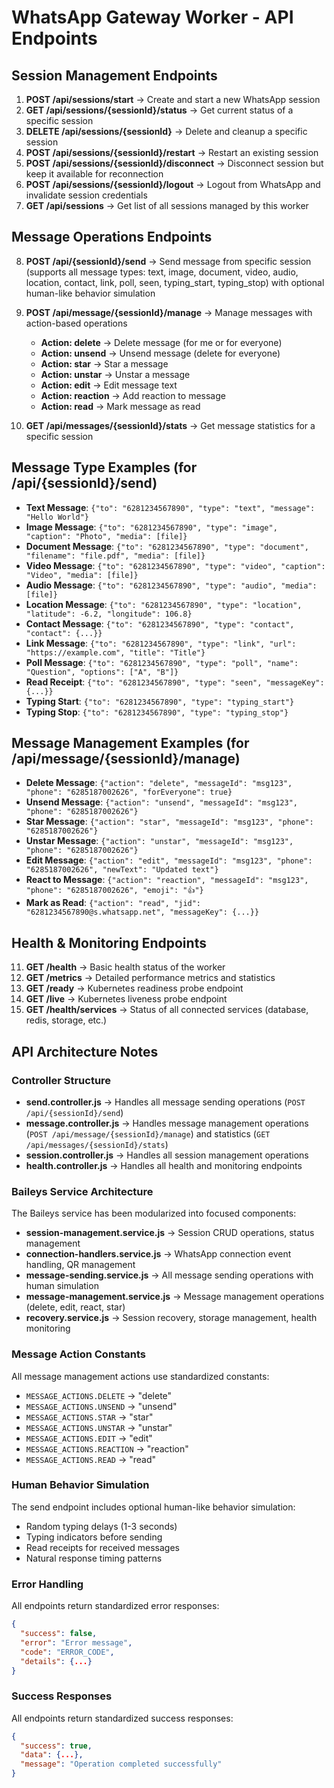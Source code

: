 # WhatsApp Gateway Worker - API Endpoints

## Session Management Endpoints

1. **POST /api/sessions/start** → Create and start a new WhatsApp session
2. **GET /api/sessions/{sessionId}/status** → Get current status of a specific session
3. **DELETE /api/sessions/{sessionId}** → Delete and cleanup a specific session
4. **POST /api/sessions/{sessionId}/restart** → Restart an existing session
5. **POST /api/sessions/{sessionId}/disconnect** → Disconnect session but keep it available for reconnection
6. **POST /api/sessions/{sessionId}/logout** → Logout from WhatsApp and invalidate session credentials
7. **GET /api/sessions** → Get list of all sessions managed by this worker

## Message Operations Endpoints

8. **POST /api/{sessionId}/send** → Send message from specific session (supports all message types: text, image, document, video, audio, location, contact, link, poll, seen, typing_start, typing_stop) with optional human-like behavior simulation

9. **POST /api/message/{sessionId}/manage** → Manage messages with action-based operations
   - **Action: delete** → Delete message (for me or for everyone)
   - **Action: unsend** → Unsend message (delete for everyone)
   - **Action: star** → Star a message
   - **Action: unstar** → Unstar a message
   - **Action: edit** → Edit message text
   - **Action: reaction** → Add reaction to message
   - **Action: read** → Mark message as read

10. **GET /api/messages/{sessionId}/stats** → Get message statistics for a specific session

## Message Type Examples (for /api/{sessionId}/send)

- **Text Message**: `{"to": "6281234567890", "type": "text", "message": "Hello World"}`
- **Image Message**: `{"to": "6281234567890", "type": "image", "caption": "Photo", "media": [file]}`
- **Document Message**: `{"to": "6281234567890", "type": "document", "filename": "file.pdf", "media": [file]}`
- **Video Message**: `{"to": "6281234567890", "type": "video", "caption": "Video", "media": [file]}`
- **Audio Message**: `{"to": "6281234567890", "type": "audio", "media": [file]}`
- **Location Message**: `{"to": "6281234567890", "type": "location", "latitude": -6.2, "longitude": 106.8}`
- **Contact Message**: `{"to": "6281234567890", "type": "contact", "contact": {...}}`
- **Link Message**: `{"to": "6281234567890", "type": "link", "url": "https://example.com", "title": "Title"}`
- **Poll Message**: `{"to": "6281234567890", "type": "poll", "name": "Question", "options": ["A", "B"]}`
- **Read Receipt**: `{"to": "6281234567890", "type": "seen", "messageKey": {...}}`
- **Typing Start**: `{"to": "6281234567890", "type": "typing_start"}`
- **Typing Stop**: `{"to": "6281234567890", "type": "typing_stop"}`

## Message Management Examples (for /api/message/{sessionId}/manage)

- **Delete Message**: `{"action": "delete", "messageId": "msg123", "phone": "6285187002626", "forEveryone": true}`
- **Unsend Message**: `{"action": "unsend", "messageId": "msg123", "phone": "6285187002626"}`
- **Star Message**: `{"action": "star", "messageId": "msg123", "phone": "6285187002626"}`
- **Unstar Message**: `{"action": "unstar", "messageId": "msg123", "phone": "6285187002626"}`
- **Edit Message**: `{"action": "edit", "messageId": "msg123", "phone": "6285187002626", "newText": "Updated text"}`
- **React to Message**: `{"action": "reaction", "messageId": "msg123", "phone": "6285187002626", "emoji": "👍"}`
- **Mark as Read**: `{"action": "read", "jid": "6281234567890@s.whatsapp.net", "messageKey": {...}}`

## Health & Monitoring Endpoints

11. **GET /health** → Basic health status of the worker
12. **GET /metrics** → Detailed performance metrics and statistics
13. **GET /ready** → Kubernetes readiness probe endpoint
14. **GET /live** → Kubernetes liveness probe endpoint
15. **GET /health/services** → Status of all connected services (database, redis, storage, etc.)

## API Architecture Notes

### Controller Structure

- **send.controller.js** → Handles all message sending operations (`POST /api/{sessionId}/send`)
- **message.controller.js** → Handles message management operations (`POST /api/message/{sessionId}/manage`) and statistics (`GET /api/messages/{sessionId}/stats`)
- **session.controller.js** → Handles all session management operations
- **health.controller.js** → Handles all health and monitoring endpoints

### Baileys Service Architecture

The Baileys service has been modularized into focused components:

- **session-management.service.js** → Session CRUD operations, status management
- **connection-handlers.service.js** → WhatsApp connection event handling, QR management
- **message-sending.service.js** → All message sending operations with human simulation
- **message-management.service.js** → Message management operations (delete, edit, react, star)
- **recovery.service.js** → Session recovery, storage management, health monitoring

### Message Action Constants

All message management actions use standardized constants:

- `MESSAGE_ACTIONS.DELETE` → "delete"
- `MESSAGE_ACTIONS.UNSEND` → "unsend"
- `MESSAGE_ACTIONS.STAR` → "star"
- `MESSAGE_ACTIONS.UNSTAR` → "unstar"
- `MESSAGE_ACTIONS.EDIT` → "edit"
- `MESSAGE_ACTIONS.REACTION` → "reaction"
- `MESSAGE_ACTIONS.READ` → "read"

### Human Behavior Simulation

The send endpoint includes optional human-like behavior simulation:

- Random typing delays (1-3 seconds)
- Typing indicators before sending
- Read receipts for received messages
- Natural response timing patterns

### Error Handling

All endpoints return standardized error responses:

```json
{
  "success": false,
  "error": "Error message",
  "code": "ERROR_CODE",
  "details": {...}
}
```

### Success Responses

All endpoints return standardized success responses:

```json
{
  "success": true,
  "data": {...},
  "message": "Operation completed successfully"
}
```
